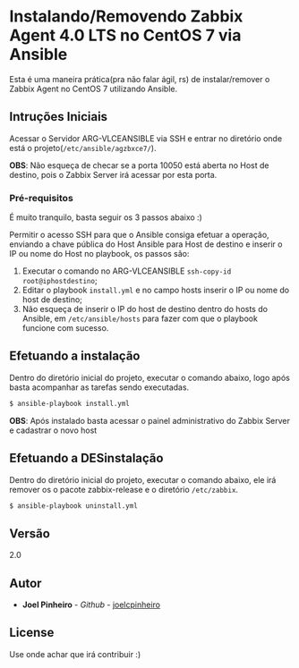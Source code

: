 # Instalando/Removendo Zabbix Agent 4.0 LTS no CentOS 7 via Ansible

Esta é uma maneira prática(pra não falar ágil, rs) de instalar/remover o Zabbix Agent no CentOS 7 utilizando Ansible.

## Intruções Iniciais

Acessar o Servidor ARG-VLCEANSIBLE via SSH e entrar no diretório onde está o projeto(`/etc/ansible/agzbxce7/`).

**OBS**: Não esqueça de checar se a porta 10050 está aberta no Host de destino, pois o Zabbix Server irá acessar por esta porta.

### Pré-requisitos

É muito tranquilo, basta seguir os 3 passos abaixo :)


Permitir o acesso SSH para que o Ansible consiga efetuar a operação, enviando a chave pública do Host Ansible para Host de destino e inserir o IP ou nome do Host no playbook, os passos são:

1. Executar o comando no ARG-VLCEANSIBLE `ssh-copy-id root@iphostdestino`;
2. Editar o playbook `install.yml` e no campo hosts inserir o IP ou nome do host de destino;
3. Não esqueça de inserir o IP do host de destino dentro do hosts do Ansible, em `/etc/ansible/hosts` para fazer com que o playbook funcione com sucesso.


## Efetuando a instalação

Dentro do diretório inicial do projeto, executar o comando abaixo, logo após basta acompanhar as tarefas sendo executadas.

```sh
$ ansible-playbook install.yml
```


**OBS**: Após instalado basta acessar o painel administrativo do Zabbix Server e cadastrar o novo host

## Efetuando a DESinstalação

Dentro do diretório inicial do projeto, executar o comando abaixo, ele irá remover os o pacote zabbix-release e o diretório `/etc/zabbix`.


```sh
$ ansible-playbook uninstall.yml
```

## Versão

2.0

## Autor

* **Joel Pinheiro** - *Github* - [joelcpinheiro](https://github.com/joelcpinheiro)


## License

Use onde achar que irá contribuir :)
